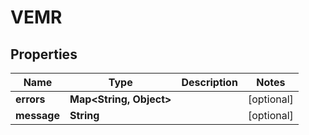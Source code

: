 

# VEMR


## Properties

| Name | Type | Description | Notes |
|------------ | ------------- | ------------- | -------------|
|**errors** | **Map&lt;String, Object&gt;** |  |  [optional] |
|**message** | **String** |  |  [optional] |



